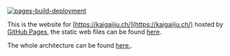 [![pages-build-deployment](https://github.com/kaigaiijuch/kaigaiijuch.github.io/actions/workflows/pages/pages-build-deployment/badge.svg)](https://github.com/kaigaiijuch/kaigaiijuch.github.io/actions/workflows/pages/pages-build-deployment)

This is the website for [https://kaigaiiju.ch/](https://kaigaiiju.ch/) hosted by [GitHub Pages](https://pages.github.com/), the static web files can be found [here](/docs).

The whole architecture can be found [here.](https://github.com/kaigaiijuch/website-architecture).
